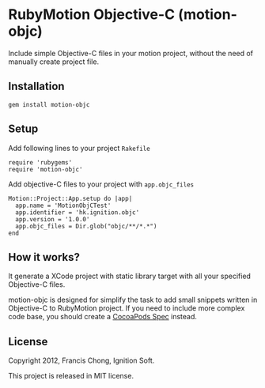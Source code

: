 # RubyMotion Objective-C (motion-objc)

Include simple Objective-C files in your motion project, without the need of manually
create project file.

## Installation

```
gem install motion-objc
```

## Setup

Add following lines to your project ```Rakefile```

```
require 'rubygems'
require 'motion-objc'
```

Add objective-C files to your project with ```app.objc_files```

```
Motion::Project::App.setup do |app|
  app.name = 'MotionObjCTest'
  app.identifier = 'hk.ignition.objc'
  app.version = '1.0.0'
  app.objc_files = Dir.glob("objc/**/*.*")
end
```

## How it works?

It generate a XCode project with static library target with all your specified 
Objective-C files.

motion-objc is designed for simplify the task to add small snippets written 
in Objective-C to RubyMotion project. If you need to include more complex 
code base, you should create a [CocoaPods Spec](https://github.com/CocoaPods/CocoaPods) 
instead.

## License

Copyright 2012, Francis Chong, Ignition Soft.

This project is released in MIT license.
